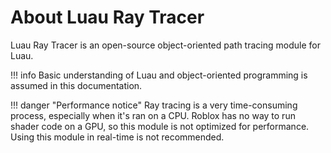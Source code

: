 # About Luau Ray Tracer

Luau Ray Tracer is an open-source object-oriented path tracing module for Luau.

!!! info
    Basic understanding of Luau and object-oriented programming is assumed in this documentation.

!!! danger "Performance notice"
    Ray tracing is a very time-consuming process, especially when it's ran on a CPU. Roblox has no way to run shader code on a GPU, so this module is not optimized for performance. Using this module in real-time is not recommended.

